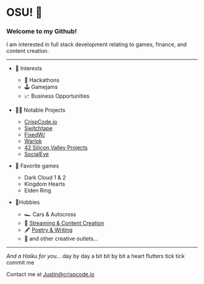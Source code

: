 # OSU! :wave: 
### Welcome to my Github!
I am interested in full stack development relating to games, finance, and content creation.


---
- 💼 Interests
	-  🤖 Hackathons
	- 🕹️ Gamejams
	- 📈 Business Opportunities
- 👨‍💻 Notable Projects
  	- [CrispCode.io](https://github.com/zill4/crispcode-io)
   	- [Switchtape](https://switchtape.com)
   	- [FixedW/](https://fixedwith.web.app/home)
	- [Warlok](https://github.com/zill4/Warlok)
	- [42 Silicon Valley Projects](https://github.com/zill4/42SiliconValley-Projects)
	- [SocialEye](https://github.com/zill4/SocialEye)

- 👾 Favorite games
	- Dark Cloud 1 & 2
	- Kingdom Hearts 
	- Elden Ring
- 🌸Hobbies
	- 🏎️ Cars & Autocross
	- 🎥 [Streaming & Content Creation](https://warlok.net/w/jcr1sp)
	- 🖋️ [Poetry & Writing](https://medium.com/@justcrisp)
	-  🎨 and other creative outlets...



---

*And a Haiku for you...*
day by day a bit
bit by bit a heart flutters
tick tick commit me

Contact me at Justin@crispcode.io
